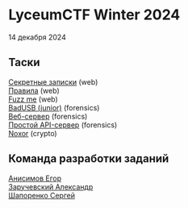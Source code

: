 <h1>LyceumCTF Winter 2024</h1>

<p>14 декабря 2024</p>
<h2>Таски</h2>
<a href="https://github.com/PolyCTF-DEV/LyceumCTF-Winter-2024/tree/main/Секретные_записки">Секретные записки</a> (web)<br>
<a href="https://github.com/PolyCTF-DEV/LyceumCTF-Winter-2024/tree/main/Правила">Правила</a> (web)<br>
<a href="https://github.com/PolyCTF-DEV/LyceumCTF-Winter-2024/tree/main/Fuzz_me">Fuzz me</a> (web)<br>
<a href="https://github.com/PolyCTF-DEV/LyceumCTF-Winter-2024/tree/main/BadUSB (junior)">BadUSB (junior)</a> (forensics)<br>
<a href="https://github.com/PolyCTF-DEV/LyceumCTF-Winter-2024/tree/main/Веб-сервер">Веб-сервер</a> (forensics)<br>
<a href="https://github.com/PolyCTF-DEV/LyceumCTF-Winter-2024/tree/main/Простой API-сервер">Простой API-сервер</a> (forensics)<br>
<a href="https://github.com/PolyCTF-DEV/LyceumCTF-Winter-2024/tree/main/Noxor">Noxor</a> (crypto)<br>

<h2>Команда разработки заданий</h2>
<a href="http://t.me/eianisimov">Анисимов Егор</a><br>
<a href="http://t.me/z4vr1k_official">Заручевский Александр</a><br>
<a href="http://t.me/sergk0t">Шапоренко Сергей</a><br>
